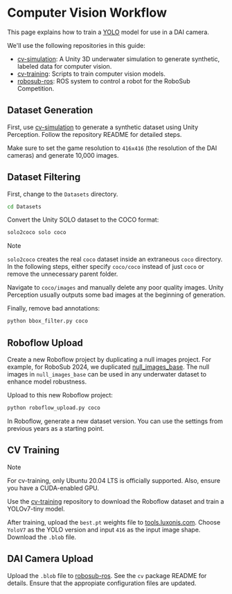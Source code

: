 # Computer Vision Workflow
This page explains how to train a [YOLO](https://doi.org/10.48550/arXiv.1506.02640) model for use in a DAI camera.

We'll use the following repositories in this guide:
- [cv-simulation](https://github.com/DukeRobotics/cv-simulation/tree/main): A Unity 3D underwater simulation to generate synthetic, labeled data for computer vision.
- [cv-training](https://github.com/DukeRobotics/cv-training): Scripts to train computer vision models.
- [robosub-ros](https://github.com/DukeRobotics/robosub-ros): ROS system to control a robot for the RoboSub Competition.

## Dataset Generation
First, use [cv-simulation](https://github.com/DukeRobotics/cv-simulation/tree/main) to generate a synthetic dataset using Unity Perception. Follow the repository README for detailed steps.

Make sure to set the game resolution to `416x416` (the resolution of the DAI cameras) and generate 10,000 images.

## Dataset Filtering
First, change to the `Datasets` directory.
```bash
cd Datasets
```

Convert the Unity SOLO dataset to the COCO format:
```bash
solo2coco solo coco
```
> [!NOTE]
> `solo2coco` creates the real `coco` dataset inside an extraneous `coco` directory. In the following steps, either specify `coco/coco` instead of just `coco` or remove the unnecessary parent folder.

Navigate to `coco/images` and manually delete any poor quality images. Unity Perception usually outputs some bad images at the beginning of generation.

Finally, remove bad annotations:
```bash
python bbox_filter.py coco
```

## Roboflow Upload
Create a new Roboflow project by duplicating a null images project. For example, for RoboSub 2024, we duplicated [null_images_base](https://universe.roboflow.com/duke-robotics-club-2024/null_images_base). The null images in `null_images_base` can be used in any underwater dataset to enhance model robustness.

Upload to this new Roboflow project:
```bash
python roboflow_upload.py coco
```

In Roboflow, generate a new dataset version. You can use the settings from previous years as a starting point.

## CV Training
> [!NOTE]
> For cv-training, only Ubuntu 20.04 LTS is officially supported. Also, ensure you have a CUDA-enabled GPU.

Use the [cv-training](https://github.com/DukeRobotics/cv-training) repository to download the Roboflow dataset and train a YOLOv7-tiny model.

After training, upload the `best.pt` weights file to [tools.luxonis.com](https://tools.luxonis.com). Choose `YoloV7` as the YOLO version and input `416` as the input image shape. Download the `.blob` file.

## DAI Camera Upload
Upload the `.blob` file to [robosub-ros](https://github.com/DukeRobotics/robosub-ros). See the `cv` package README for details. Ensure that the appropiate configuration files are updated.

